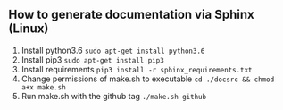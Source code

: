 ## How to generate documentation via Sphinx (Linux)
1. Install python3.6 ```sudo apt-get install python3.6```
2. Install pip3 ```sudo apt-get install pip3```
3. Install requirements ```pip3 install -r sphinx_requirements.txt```
4. Change permissions of make.sh to executable ```cd ./docsrc && chmod a+x make.sh``` 
5. Run make.sh with the github tag ```./make.sh github```